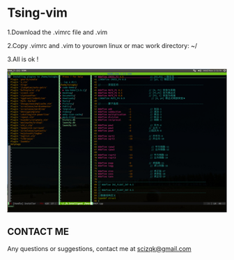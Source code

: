 Tsing-vim
=========

1.Download the .vimrc file and .vim

2.Copy .vimrc and .vim to yourown linux or mac work directory:  ~/ 

3.All is ok !

 ![image](https://github.com/Tsingke/Tsing-vim/blob/master/vim-pic.jpg)
 
 
 CONTACT ME
---
Any questions or suggestions, contact me at scizqk@gmail.com



